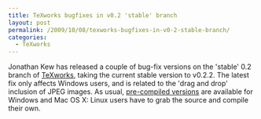 ```yaml
---
title: TeXworks bugfixes in v0.2 'stable' branch
layout: post
permalink: /2009/10/08/texworks-bugfixes-in-v0-2-stable-branch/
categories:
  - TeXworks
---
```

Jonathan Kew has released a couple of bug-fix versions on the 'stable' 0.2 branch of [TeXworks](https://tug.org/texworks), taking the current stable version to v0.2.2. The latest fix only affects Windows users, and is related to the 'drag and drop' inclusion of JPEG images. As usual, [pre-compiled versions](http://code.google.com/p/texworks/downloads/list) are available for Windows and Mac OS X: Linux users have to grab the source and compile their own.
